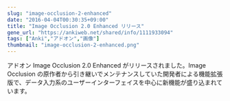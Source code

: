 ```yaml
---
slug: "image-occlusion-2-enhanced"
date: "2016-04-04T00:30:35+09:00"
title: "Image Occlusion 2.0 Enhanced リリース"
gene_url: "https://ankiweb.net/shared/info/1111933094"
tags: ["Anki","アドオン","画像"]
thumbnail: "image-occlusion-2-enhanced.png"
---
```

アドオン Image Occlusion 2.0 Enhanced がリリースされました。Image Occlusion の原作者から引き継いでメンテナンスしていた開発者による機能拡張版で、データ入力系のユーザーインターフェイスを中心に新機能が盛り込まれています。
